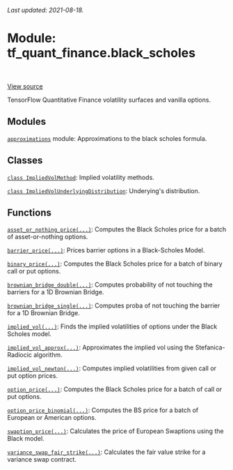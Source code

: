 <!--
This file is generated by a tool. Do not edit directly.
For open-source contributions the docs will be updated automatically.
-->

*Last updated: 2021-08-18.*

<div itemscope itemtype="http://developers.google.com/ReferenceObject">
<meta itemprop="name" content="tf_quant_finance.black_scholes" />
<meta itemprop="path" content="Stable" />
</div>

# Module: tf_quant_finance.black_scholes

<!-- Insert buttons and diff -->

<table class="tfo-notebook-buttons tfo-api" align="left">
</table>

<a target="_blank" href="https://github.com/google/tf-quant-finance/blob/master/tf_quant_finance/black_scholes/__init__.py">View source</a>



TensorFlow Quantitative Finance volatility surfaces and vanilla options.



## Modules

[`approximations`](../tf_quant_finance/black_scholes/approximations.md) module: Approximations to the black scholes formula.

## Classes

[`class ImpliedVolMethod`](../tf_quant_finance/black_scholes/ImpliedVolMethod.md): Implied volatility methods.

[`class ImpliedVolUnderlyingDistribution`](../tf_quant_finance/black_scholes/ImpliedVolUnderlyingDistribution.md): Underying's distribution.

## Functions

[`asset_or_nothing_price(...)`](../tf_quant_finance/black_scholes/asset_or_nothing_price.md): Computes the Black Scholes price for a batch of asset-or-nothing options.

[`barrier_price(...)`](../tf_quant_finance/black_scholes/barrier_price.md): Prices barrier options in a Black-Scholes Model.

[`binary_price(...)`](../tf_quant_finance/black_scholes/binary_price.md): Computes the Black Scholes price for a batch of binary call or put options.

[`brownian_bridge_double(...)`](../tf_quant_finance/black_scholes/brownian_bridge_double.md): Computes probability of not touching the barriers for a 1D Brownian Bridge.

[`brownian_bridge_single(...)`](../tf_quant_finance/black_scholes/brownian_bridge_single.md): Computes proba of not touching the barrier for a 1D Brownian Bridge.

[`implied_vol(...)`](../tf_quant_finance/black_scholes/implied_vol.md): Finds the implied volatilities of options under the Black Scholes model.

[`implied_vol_approx(...)`](../tf_quant_finance/black_scholes/implied_vol_approx.md): Approximates the implied vol using the Stefanica-Radiocic algorithm.

[`implied_vol_newton(...)`](../tf_quant_finance/black_scholes/implied_vol_newton.md): Computes implied volatilities from given call or put option prices.

[`option_price(...)`](../tf_quant_finance/black_scholes/option_price.md): Computes the Black Scholes price for a batch of call or put options.

[`option_price_binomial(...)`](../tf_quant_finance/black_scholes/option_price_binomial.md): Computes the BS price for a batch of European or American options.

[`swaption_price(...)`](../tf_quant_finance/black_scholes/swaption_price.md): Calculates the price of European Swaptions using the Black model.

[`variance_swap_fair_strike(...)`](../tf_quant_finance/black_scholes/variance_swap_fair_strike.md): Calculates the fair value strike for a variance swap contract.


